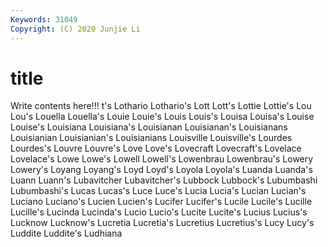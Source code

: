 ```yaml
---
Keywords: 31049
Copyright: (C) 2020 Junjie Li
---
```


# title

Write contents here!!!
t's 
Lothario 
Lothario's 
Lott 
Lott's 
Lottie 
Lottie's 
Lou
Lou's 
Louella 
Louella's 
Louie 
Louie's 
Louis 
Louis's 
Louisa 
Louisa's 
Louise
Louise's 
Louisiana 
Louisiana's 
Louisianan 
Louisianan's 
Louisianans 
Louisianian 
Louisianian's 
Louisianians 
Louisville
Louisville's 
Lourdes 
Lourdes's 
Louvre 
Louvre's 
Love 
Love's 
Lovecraft 
Lovecraft's 
Lovelace
Lovelace's 
Lowe 
Lowe's 
Lowell 
Lowell's 
Lowenbrau 
Lowenbrau's 
Lowery 
Lowery's 
Loyang
Loyang's 
Loyd 
Loyd's 
Loyola 
Loyola's 
Luanda 
Luanda's 
Luann 
Luann's 
Lubavitcher
Lubavitcher's 
Lubbock 
Lubbock's 
Lubumbashi 
Lubumbashi's 
Lucas 
Lucas's 
Luce 
Luce's 
Lucia
Lucia's 
Lucian 
Lucian's 
Luciano 
Luciano's 
Lucien 
Lucien's 
Lucifer 
Lucifer's 
Lucile
Lucile's 
Lucille 
Lucille's 
Lucinda 
Lucinda's 
Lucio 
Lucio's 
Lucite 
Lucite's 
Lucius
Lucius's 
Lucknow 
Lucknow's 
Lucretia 
Lucretia's 
Lucretius 
Lucretius's 
Lucy 
Lucy's 
Luddite
Luddite's 
Ludhiana 
